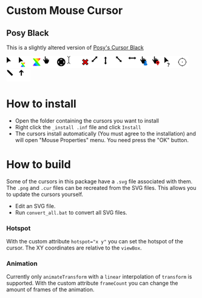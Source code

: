 # Custom Mouse Cursor

## Posy Black
This is a slightly altered version of [Posy's Cursor Black](http://www.michieldb.nl/other/cursors)

<img src="./Posy_Black/Arrow.svg" alt="Arrow" width="32"/><img src="./Posy_Black/AppStarting.svg" alt="AppStarting" width="32"/><img src="./Posy_Black/Wait.svg" alt="Wait" width="32"/><img src="./Posy_Black/Hand.svg" alt="Hand" width="32"/><img src="./Posy_Black/SizeAll.png" alt="SizeAll" width="32"/><img src="./Posy_Black/IBeam.svg" alt="IBeam" width="32"/><img src="./Posy_Black/No.svg" alt="No" width="32"/><img src="./Posy_Black/SizeNESW.png" alt="SizeNESW" width="32"/><img src="./Posy_Black/SizeNS.png" alt="SizeNS" width="32"/><img src="./Posy_Black/SizeNWSE.png" alt="SizeNWSE" width="32"/><img src="./Posy_Black/SizeWE.png" alt="SizeWE" width="32"/><img src="./Posy_Black/Person.svg" alt="Person" width="32"/><img src="./Posy_Black/Pin.svg" alt="Pin" width="32"/><img src="./Posy_Black/Help.svg" alt="Help" width="32"/><img src="./Posy_Black/Crosshair.svg" alt="Crosshair" width="32"/><img src="./Posy_Black/NWPen.svg" alt="NWPen" width="32"/><img src="./Posy_Black/UpArrow.png" alt="UpArrow" width="32"/>

# How to install
- Open the folder containing the cursors you want to install
- Right click the `_install .inf` file and click `Install`
- The cursors install automatically (You must agree to the installation) and will open "Mouse Properties" menu. You need press the "OK" button.

# How to build
Some of the cursors in this package have a `.svg` file associated with them. The `.png` and `.cur` files can be recreated from the SVG files. This allows you to update the cursors yourself.
- Edit an SVG file.
- Run `convert_all.bat` to convert all SVG files.

### Hotspot
With the custom attribute `hotspot="x y"` you can set the hotspot of the cursor. The XY coordinates are relative to the `viewBox`.

### Animation
Currently only `animateTransform` with a `linear` interpolation of `transform` is supported. With the custom attribute `frameCount` you can change the amount of frames of the animation.